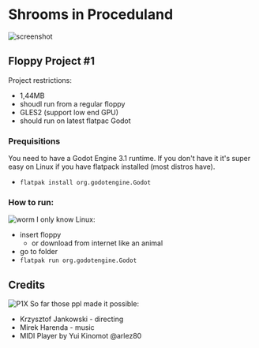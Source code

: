# Shrooms in Proceduland
![screenshot](https://i.imgur.com/8jP3j0o.png)

## Floppy Project #1

Project restrictions:
 - 1,44MB
 - shoudl run from a regular floppy
 - GLES2 (support low end GPU)
 - should run on latest flatpac Godot

### Prequisitions
You need to have a Godot Engine 3.1 runtime. If you don't have it it's super easy on Linux if you have flatpack installed (most distros have).
 - `flatpak install org.godotengine.Godot`

### How to run:
![worm](https://i.imgur.com/gmMQXov.png)
I only know Linux:
 - insert floppy
	- or download from internet like an animal
 - go to folder
 - `flatpak run org.godotengine.Godot`

## Credits
![P1X](https://i.imgur.com/LI4n50S.png)
So far those ppl made it possible:
 - Krzysztof Jankowski - directing
 - Mirek Harenda - music
 - MIDI Player by Yui Kinomot @arlez80
